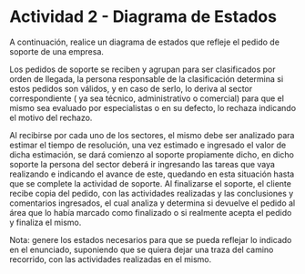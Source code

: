 # Actividad 2 - Diagrama de Estados

A continuación, realice un diagrama de estados que refleje el pedido de soporte de una empresa.  

Los pedidos de soporte se reciben y agrupan para ser clasificados por orden de llegada, la persona responsable de la clasificación determina si estos pedidos son válidos, y en caso de serlo, lo deriva al sector correspondiente ( ya sea técnico, administrativo o comercial) para que el mismo sea evaluado por especialistas o en su defecto, lo rechaza indicando el motivo del rechazo.

Al recibirse por cada uno de los sectores, el mismo debe ser analizado para estimar el tiempo de resolución, una vez estimado e ingresado el valor de dicha estimación, se dará comienzo al soporte propiamente dicho, en dicho soporte la persona del sector deberá ir ingresando las tareas que vaya realizando e indicando el avance de este, quedando en esta situación hasta que se complete la actividad de soporte. Al finalizarse el soporte, el cliente recibe copia del pedido, con las actividades realizadas y las conclusiones y comentarios ingresados, el cual analiza y determina si devuelve el pedido al área que lo había marcado como finalizado o si realmente acepta el pedido y finaliza el mismo.

Nota: genere los estados necesarios para que se pueda reflejar lo indicado en el enunciado, suponiendo que se quiera dejar una traza del camino recorrido, con las actividades realizadas en el mismo.

